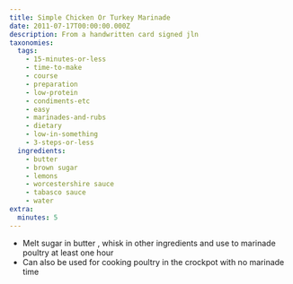 ```yaml
---
title: Simple Chicken Or Turkey Marinade
date: 2011-07-17T00:00:00.000Z
description: From a handwritten card signed jln
taxonomies:
  tags:
    - 15-minutes-or-less
    - time-to-make
    - course
    - preparation
    - low-protein
    - condiments-etc
    - easy
    - marinades-and-rubs
    - dietary
    - low-in-something
    - 3-steps-or-less
  ingredients:
    - butter
    - brown sugar
    - lemons
    - worcestershire sauce
    - tabasco sauce
    - water
extra:
  minutes: 5
---
```

 - Melt sugar in butter , whisk in other ingredients and use to marinade poultry at least one hour
 - Can also be used for cooking poultry in the crockpot with no marinade time
